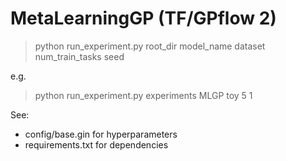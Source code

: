 # MetaLearningGP (TF/GPflow 2)

> python run_experiment.py root_dir model_name dataset num_train_tasks seed

e.g.

> python run_experiment.py experiments MLGP toy 5 1

See:
- config/base.gin for hyperparameters
- requirements.txt for dependencies